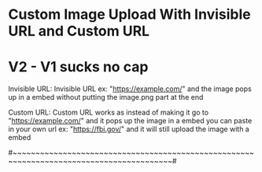# Custom Image Upload With Invisible URL and Custom URL 
# V2 - V1 sucks no cap
Invisible URL: Invisible URL ex: "https://example.com/" and the image pops up in a embed without putting the image.png part at the end

Custom URL: Custom URL works as instead of making it go to "https://example.com/" and it pops up the image in a embed you can paste in your own url ex: "https://fbi.gov/" and it will still upload the image with a embed

#~~~~~~~~~~~~~~~~~~~~~~~~~~~~~~~~~~~~~~~~~~~~~~~~~~~~~~~~~~~~~~~~~~~~~~~~~~~~~~~~~~~~~~~~~#
